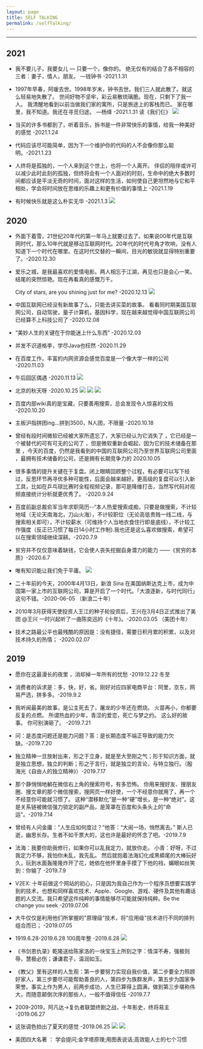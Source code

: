 ```yaml
---
layout: page
title: SELF TALKING
permalink: /selfTalking/
---
```

***
## 2021

* 我不要儿子，我要女儿 — 只要一个，像你的。 绝无仅有的结合了各不相容的三者：妻子，情人，朋友。 —钱钟书  -2021.1.31

* 1997年早春，阿瑗去世。1998年岁末，钟书去世。我们三人就此散了。就这么轻易地失散了。 世间好物不坚牢，彩云易散琉璃脆。现在，只剩下了我一人。 我清醒地看到以前当做我们家的寓所，只是旅途上的客栈而已。 家在哪里，我不知道。我还在寻觅归途。 —杨绛  -2021.1.31 读《我们仨》
  ![](https://i.loli.net/2021/01/31/zNFom6iHjvXDhTn.jpg)


* 当买的许多书都到了，听着音乐，拆书是一件非常快乐的事情，给我一种美好的感觉 -2021.1.24

* 代码应该尽可能简单，因为下一个维护你的代码的人不会像你那么聪明。-2021.1.23


* 人终将是孤独的，一个人来到这个世上，也将一个人离开。
  伴侣的陪伴或许可以减少此时此刻的孤独，但终将会有一个人面对的时刻，生命中的绝大多数时间都应该是平淡无奇的时间，面对这样的生活，如何使自己更坦然地与它和平相处，学会将时间放在思维的乐趣上和更有价值的事情上 -2021.1.19



* 有时候快乐就是这么朴实无华 -2021.1.3
  ![](https://s3-img.meituan.net/v1/mss_3d027b52ec5a4d589e68050845611e68/ff/n0/0m/4a/s8_41551.jpg@596w_1l.jpg)

  
## 2020
* 外面下着雪，21世纪20年代的第一年马上就要过去了。如果说00年代是互联网时代，那么10年代就是移动互联网时代。20年代的时代号角才吹响，没有人知道下一个时代在哪里。在这时代交替的一瞬间，目光的敏锐就显得特别重要了。-2020.12.30

* 爱乐之城，是我最喜欢的爱情电影。两人相忘于江湖，再见也只是会心一笑。结尾的突然惊艳。现在再看真的感慨万千。
  
  City of stars, are you shining just for me? -2020.12.13
  ![](https://s3-img.meituan.net/v1/mss_3d027b52ec5a4d589e68050845611e68/ff/n0/0m/62/v3_492040.jpg@596w_1l.jpg)


* 中国互联网已经没有新故事了么，只能去讲买菜的故事。
  看看同时期美国互联网公司，自动驾驶，量子计算机，基因科学，现在越来越觉得中国互联网公司已经算不上科技公司了 -2020.12.08
  

* “美妙人生的关键在于你能迷上什么东西” -2020.12.03

* 并发不识道格李，学尽Java也枉然 -2020.11.29

* 在百度工作，丰富的内网资源会感觉百度是一个像大学一样的公司 -2020.11.03

* 午后园区偶遇   -2020.11.13
  ![](https://s3-img.meituan.net/v1/mss_3d027b52ec5a4d589e68050845611e68/ff/n0/0k/zw/cj_247961.jpg@596w_1l.jpg)



* 北京的秋天呀 -2020.10.25
  ![](https://s3-img.meituan.net/v1/mss_3d027b52ec5a4d589e68050845611e68/ff/n0/0k/yb/xk_237240.jpg@596w_1l.jpg)
  ![](https://s3-img.meituan.net/v1/mss_3d027b52ec5a4d589e68050845611e68/ff/n0/0k/yb/vx_237050.jpg@596w_1l.jpg)
  ![](https://s3-img.meituan.net/v1/mss_3d027b52ec5a4d589e68050845611e68/ff/n0/0k/yb/5p_236981.jpg@596w_1l.jpg)

  
* 百度内部wiki真的是宝藏，只要善用搜索，总会发现令人惊喜的文档 -2020.10.20


* 主板沪指拼团ing...拼到3500，N人团，不限量 -2020.10.18

* 曾经有段时间微软已经被大家所遗忘了，大家已经认为它消失了 ，它已经是一个被替代的可有可无的公司了 ，但是微软重新会崛起，因为它的技术储备在那里 ，今天的百度，仍然是我看到的中国的互联网公司乃至世界互联网公司里面 ，最拥有技术储备的公司，还是拥有长期竞争力的 2020.10.05

* 很多事情的提升关键在于复盘。闭上眼睛回顾整个过程，有必要可以写下经过，反思环节再寻优多种可能性，后面会越来越好。更高级的复盘可以引入新工具，比如在乒乓球比赛时全程视频记录，那可是降维打击，当然写代码对视频直接统计分析就更优秀了。 -2020.9.24


* 百度前副总裁俞军当年求职简历--“本人热爱搜索成痴，只要是做搜索，不计较地域（无论天南海北，刀山火海），不计较职位（无论高低贵贱一线二线，与搜索相关即可），不计较薪水（可维持个人当地衣食住行即是底线），不计较工作强度（反正已习惯了每日14小时工作制).我也还是这么喜欢做搜索，希望可以在搜索领域继续深耕。-2020.7.9


* 贫穷并不仅仅意味着缺钱，它会使人丧失挖掘自身潜力的能力 ——《贫穷的本质》-2020.6.7

* 唯有知识能让我们免于平庸。
  ![](https://s3-img.meituan.net/v1/mss_3d027b52ec5a4d589e68050845611e68/ff/n0/0k/jk/74_343427.jpg@596w_1l.jpg)
  
* 二十年前的今天，2000年4月13日，新浪 Sina 在美国纳斯达克上市，成为中国第一家上市的互联网公司，算是开启了一个时代。「大浪逐新，与时代同行」这句不错。-2020-06-05 （新浪二十年）

* 2010年3月获得天使投资人王江的种子轮投资后，王兴在3月4日正式推出了美团 @王兴 一时兴起听了一曲陈奕迅的《十年》。-2020.03.05 （美团十年）

* 技术之路最公平也最残酷的原因是：没有捷径，需要日积月累的积累，以及对技术持久的热情； -2020.02.07


## 2019

* 愿你在这最漫长的夜里 ，消却掉一年所有的忧愁 -2019.12.22 冬至
  
* 消费者的诉求是：多，快，好，省。刚好对应四家电商平台：阿里，京东，网易严选，拼多多。-2019.9.2
  
* 我听闻最美的故事，是公主死去了，屠龙的少年还在燃烧。 火苗再小，你都要反复的点燃。 所谓热血的少年，青涩的爱恋，死亡与梦之约。 这么好的故事。 你可别演砸了。 -2019.7.21
  
* 问：是态度问题还是能力问题？答：是长期态度不端正导致的能力欠缺。-2019.7.20

* 独立精神一旦放射出来，形之于立身，就是至大至刚之气；形于知识方面，就是独立思想，独立的判断；形之于言行，就是独立的言论，与特立独行。（殷海光《自由人的独立精神》）-2019.7.17

* 那个静悄悄地躺在微信右上角的搜索符号，有多恐怖。
  你用来搜好友、搜朋友圈、搜文章的那个微信搜索，搜网页一样好使，一个不经意你就用了，再一个不经意你可能就习惯了。
  这种“潜移默化”是一种“硬”增长，是一种“绝对”。这是关系链被微信强力锁定的副产品，是笼罩在百度和头条头上的“命运”。-2019.7.14


* 曾经有人问金庸：“人生应如何度过？”他答：“大闹一场，悄然离去。” 斯人已逝，幽思长存。生者不如干票大的，这也许是最好的怀念了吧。-2019.7.9

* 法海：我要你助我修行，如果你可以乱我定力，就放你走。
  小青：好呀，不过我定力不够，我怕你未乱，我先乱。
  然后就抱着法海幻化成黑蟒尾的大棒玩好久，玩到水面轰隆隆炸开了花，她依在他怀里身手摸了下他的裆，媚眼如丝笑到：你输了 -2019.7.9
  
* V2EX: 十年前做这个网站的初心，只是因为我自己作为一个程序员想要实践学到的技术，也想和同样喜欢技术、Apple、Google、游戏、硬件及其他有趣话题的人交流。我只希望这件纯粹的事情能够尽可能就保持纯粹。Be the change you seek -2019.07.06

* 大牛仅仅是利用他们所掌握的"原理级"技术，将"应用级"技术进行不同的排列组合而已； -2019.07.05


* 1919.6.28-2019.6.28 100周年整 -2019.6.28
  ![](https://s3-img.meituan.net/v1/mss_3d027b52ec5a4d589e68050845611e68/ff/n0/0h/qm/fn_501874.jpg@596w_1l.jpg)

* 《书剑恩仇录》乾隆送给陈家洛的一块宝玉上所刻之字：情深不寿，强极则辱，慧极必伤；谦谦君子，温润如玉。


* 《教父》里有这样的人生观：第一步要努力实现自我价值，第二步要全力照顾好家人，第三步要尽可能帮助善良的人，第四步为族群发声，第五步为国家争荣誉。事实上作为男人，前两步成功，人生已算得上圆满，做到第三步堪称伟大，而随意颠倒次序的那些人，一般不值得信任 -2019.7.7
  
* 2009-2019，阿凡达->复仇者联盟终剧之战，十年影史，终将易主 -2019.06.27

* 这张调色拍出了夏天的感觉 -2019.06.25
  ![](https://s3-img.meituan.net/v1/mss_3d027b52ec5a4d589e68050845611e68/ff/n0/0h/q3/xk_523960.jpg@596w_1l.jpg)
  ![](https://s3-img.meituan.net/v1/mss_3d027b52ec5a4d589e68050845611e68/ff/n0/0h/q3/yd_523882.jpg@596w_1l.jpg)
  
  
* 美团四大名著 ： 学会提问;金字塔原理;用图表说话;高效能人士的七个习惯

